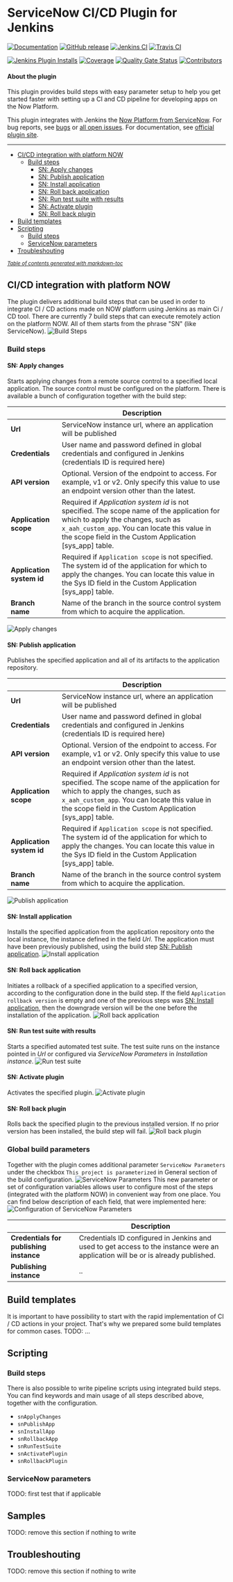 ServiceNow CI/CD Plugin for Jenkins
===================

[![Documentation](https://img.shields.io/jenkins/plugin/v/servicenow-cicd.svg?label=Documentation)](https://plugins.jenkins.io/servicenow-cicd)
[![GitHub release](https://img.shields.io/github/release/jenkinsci/servicenow-cicd-plugin.svg?label=Release)](https://github.com/jenkinsci/servicenow-cicd-plugin/releases/latest)
[![Jenkins CI](https://ci.jenkins.io/buildStatus/icon?job=Plugins/servicenow-cicd-plugin/master)](https://ci.jenkins.io/blue/organizations/jenkins/Plugins%2Fservicenow-cicd-plugin/activity/)
[![Travis CI](https://travis-ci.org/jenkinsci/servicenow-cicd-plugin.svg?branch=master)](https://travis-ci.org/jenkinsci/servicenow-cicd-plugin)

[![Jenkins Plugin Installs](https://img.shields.io/jenkins/plugin/i/servicenow-cicd.svg?color=blue)](https://stats.jenkins.io/pluginversions/servicenow-cicd.html)
[![Coverage](https://coveralls.io/repos/jenkinsci/servicenow-cicd-plugin/badge.svg?branch=master&service=github)](https://coveralls.io/github/jenkinsci/servicenow-cicd-plugin?branch=master)
[![Quality Gate Status](https://sonarcloud.io/api/project_badges/measure?project=jenkins-servicenow-cicd-plugin&metric=alert_status)](https://sonarcloud.io/dashboard?id=jenkins-servicenow-cicd-plugin)
[![Contributors](https://img.shields.io/github/contributors/jenkinsci/servicenow-cicd-plugin.svg)](https://github.com/jenkinsci/servicenow-cicd-plugin/graphs/contributors)


#### About the plugin
This plugin provides build steps with easy parameter setup to help you get started faster with setting up a CI and CD pipeline for developing apps on the Now Platform.

This plugin integrates with Jenkins the [Now Platform from ServiceNow](https://www.servicenow.com/now-platform.html). For bug reports, see [bugs](https://issues.jenkins-ci.org/issues/?filter=22440) or [all open issues](https://issues.jenkins-ci.org/issues/?filter=22441). For documentation, see [official plugin site](https://plugins.jenkins.io/servicenow-cicd).

---
- [CI/CD integration with platform NOW](#ci-cd-integration-with-platform-now)
  * [Build steps](#build-steps)
    + [SN: Apply changes](#sn--apply-changes)
    + [SN: Publish application](#sn--publish-application)
    + [SN: Install application](#sn--install-application)
    + [SN: Roll back application](#sn--roll-back-application)
    + [SN: Run test suite with results](#sn--run-test-suite-with-results)
    + [SN: Activate plugin](#sn--activate-plugin)
    + [SN: Roll back plugin](#sn--roll-back-plugin)
- [Build templates](#build-templates)
- [Scripting](#scripting)
  * [Build steps](#build-steps-1)
  * [ServiceNow parameters](#servicenow-parameters)
- [Troubleshouting](#troubleshouting)

<small><i><a href='http://ecotrust-canada.github.io/markdown-toc/'>Table of contents generated with markdown-toc</a></i></small>

## CI/CD integration with platform NOW
The plugin delivers additional build steps that can be used in order to integrate CI / CD actions made on NOW platform using Jenkins as main Ci / CD tool.
There are currently 7 build steps that can execute remotely action on the platform NOW. All of them starts from the phrase "SN" (like ServiceNow).
![Build Steps](doc/build-steps.png)

### Build steps
#### SN: Apply changes
Starts applying changes from a remote source control to a specified local application.
The source control must be configured on the platform.
There is available a bunch of configuration together with the build step:

&nbsp; | Description
------| ------------
__Url__ | ServiceNow instance url, where an application will be published
__Credentials__ | User name and password defined in global credentials and configured in Jenkins (credentials ID is required here)
__API version__ | Optional. Version of the endpoint to access. For example, v1 or v2. Only specify this value to use an endpoint version other than the latest.
__Application scope__ | Required if *Application system id* is not specified. The scope name of the application for which to apply the changes, such as `x_aah_custom_app`. You can locate this value in the scope field in the Custom Application [sys_app] table.
__Application system id__ | Required if `Application scope` is not specified. The system id of the application for which to apply the changes. You can locate this value in the Sys ID field in the Custom Application [sys_app] table.
__Branch name__ | Name of the branch in the source control system from which to acquire the application.

![Apply changes](doc/apply-changes.png)

#### SN: Publish application
Publishes the specified application and all of its artifacts to the application repository.

&nbsp; | Description
------| ------------
__Url__ | ServiceNow instance url, where an application will be published
__Credentials__ | User name and password defined in global credentials and configured in Jenkins (credentials ID is required here)
__API version__ | Optional. Version of the endpoint to access. For example, v1 or v2. Only specify this value to use an endpoint version other than the latest.
__Application scope__ | Required if *Application system id* is not specified. The scope name of the application for which to apply the changes, such as `x_aah_custom_app`. You can locate this value in the scope field in the Custom Application [sys_app] table.
__Application system id__ | Required if `Application scope` is not specified. The system id of the application for which to apply the changes. You can locate this value in the Sys ID field in the Custom Application [sys_app] table.
__Branch name__ | Name of the branch in the source control system from which to acquire the application.


![Publish application](doc/publish-application.png)

#### SN: Install application
Installs the specified application from the application repository onto the local instance, the instance defined in the field *Url*. The application must have been previously published, using the build step [SN: Publish application](#sn--publish-application).
![Install application](doc/install-application.png)

#### SN: Roll back application
Initiates a rollback of a specified application to a specified version, according to the configuration done in the build step.
If the field `Application rollback version` is empty and one of the previous steps was [SN: Install application](#sn-install-application),
then the downgrade version will be the one before the installation of the application.
![Roll back application](doc/rollback-application.png)

#### SN: Run test suite with results
Starts a specified automated test suite. The test suite runs on the instance pointed in *Url* or configured via *ServiceNow Parameters* in *Installation instance*.
![Run test suite](doc/run-test-suite.png)

#### SN: Activate plugin
Activates the specified plugin.
![Activate plugin](doc/activate-plugin.png)

#### SN: Roll back plugin
Rolls back the specified plugin to the previous installed version. If no prior version has been installed, the build step will fail.
![Roll back plugin](doc/rollback-plugin.png)

### Global build parameters
Together with the plugin comes additional parameter `ServiceNow Parameters` under the checkbox `This project is parameterized` in General section of the build configuration.
![ServiceNow Parameters](doc/add-param.png)
This new parameter or set of configuration variables allows user to configure most of the steps (integrated with the platform NOW) in convenient way from one place.
You can find below description of each field, that were implemented here:
![Configuration of ServiceNow Parameters](doc/servicenow-params.png)

&nbsp; | Description
------ | -----------
__Credentials for publishing instance__ | Credentials ID configured in Jenkins and used to get access to the instance were an application will be or is already published.
__Publishing instance__ | ..

## Build templates
It is important to have possibility to start with the rapid implementation of CI / CD actions in your project. That's why we prepared some build templates for common cases.
TODO: ...

## Scripting
### Build steps
There is also possible to write pipeline scripts using integrated build steps.
You can find keywords and main usage of all steps described above, together with the configuration.

* `snApplyChanges`
* `snPublishApp`
* `snInstallApp`
* `snRollbackApp`
* `snRunTestSuite`
* `snActivatePlugin`
* `snRollbackPlugin`

### ServiceNow parameters
TODO: first test that if applicable

## Samples
TODO: remove this section if nothing to write

## Troubleshouting
TODO: remove this section if nothing to write
